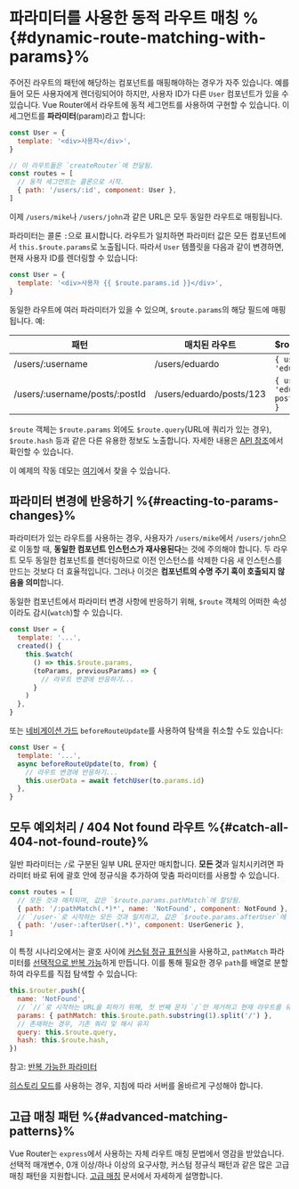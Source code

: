 # 파라미터를 사용한 동적 라우트 매칭 %{#dynamic-route-matching-with-params}%

<VueSchoolLink
href="https://vueschool.io/lessons/dynamic-routes"
title="Learn about dynamic route matching with params"
/>

주어진 라우트의 패턴에 해당하는 컴포넌트를 매핑해야하는 경우가 자주 있습니다. 예를 들어 모든 사용자에게 렌더링되어야 하지만, 사용자 ID가 다른 `User` 컴포넌트가 있을 수 있습니다. Vue Router에서 라우트에 동적 세그먼트를 사용하여 구현할 수 있습니다. 이 세그먼트를 **파라미터**(param)라고 합니다:

```js
const User = {
  template: '<div>사용자</div>',
}

// 이 라우트들은 `createRouter`에 전달됨.
const routes = [
  // 동적 세그먼트는 콜론으로 시작.
  { path: '/users/:id', component: User },
]
```

이제 `/users/mike`나 `/users/john`과 같은 URL은 모두 동일한 라우트로 매핑됩니다.

파라미터는 콜론 `:`으로 표시합니다. 라우트가 일치하면 파라미터 값은 모든 컴포넌트에서 `this.$route.params`로 노출됩니다. 따라서 `User` 템플릿을 다음과 같이 변경하면, 현재 사용자 ID를 렌더링할 수 있습니다:

```js
const User = {
  template: '<div>사용자 {{ $route.params.id }}</div>',
}
```

동일한 라우트에 여러 파라미터가 있을 수 있으며, `$route.params`의 해당 필드에 매핑됩니다. 예:

| 패턴                            | 매치된 라우트               | \$route.params                           |
|--------------------------------|--------------------------| ---------------------------------------- |
| /users/:username               | /users/eduardo           | `{ username: 'eduardo' }`                |
| /users/:username/posts/:postId | /users/eduardo/posts/123 | `{ username: 'eduardo', postId: '123' }` |

`$route` 객체는 `$route.params` 외에도 `$route.query`(URL에 쿼리가 있는 경우), `$route.hash` 등과 같은 다른 유용한 정보도 노출합니다. 자세한 내용은 [API 참조](/api/interfaces/RouteLocationNormalized.html)에서 확인할 수 있습니다.

이 예제의 작동 데모는 [여기](https://codesandbox.io/s/route-params-vue-router-examples-mlb14?from-embed&initialpath=%2Fusers%2Feduardo%2Fposts%2F1)에서 찾을 수 있습니다.

<!-- <iframe
  src="https://codesandbox.io/embed//route-params-vue-router-examples-mlb14?fontsize=14&theme=light&view=preview&initialpath=%2Fusers%2Feduardo%2Fposts%2F1"
  style="width:100%; height:500px; border:0; border-radius: 4px; overflow:hidden;"
  title="Route Params example"
  allow="accelerometer; ambient-light-sensor; camera; encrypted-media; geolocation; gyroscope; hid; microphone; midi; payment; usb; vr; xr-spatial-tracking"
  sandbox="allow-forms allow-modals allow-popups allow-presentation allow-same-origin allow-scripts"
></iframe> -->

## 파라미터 변경에 반응하기 %{#reacting-to-params-changes}%

<VueSchoolLink
href="https://vueschool.io/lessons/reacting-to-param-changes"
title="Learn how to react to param changes"
/>

파라미터가 있는 라우트를 사용하는 경우, 사용자가 `/users/mike`에서 `/users/john`으로 이동할 때, **동일한 컴포넌트 인스턴스가 재사용된다**는 것에 주의해야 합니다. 두 라우트 모두 동일한 컴포넌트를 렌더링하므로 이전 인스턴스를 삭제한 다음 새 인스턴스를 만드는 것보다 더 효율적입니다. 그러나 이것은 **컴포넌트의 수명 주기 훅이 호출되지 않음을 의미**합니다.

동일한 컴포넌트에서 파라미터 변경 사항에 반응하기 위해, `$route` 객체의 어떠한 속성이라도 감시(`watch`)할 수 있습니다.

```js
const User = {
  template: '...',
  created() {
    this.$watch(
      () => this.$route.params,
      (toParams, previousParams) => {
        // 라우트 변경에 반응하기...
      }
    )
  },
}
```

또는 [네비게이션 가드](../advanced/navigation-guards.md) `beforeRouteUpdate`를 사용하여 탐색을 취소할 수도 있습니다:

```js
const User = {
  template: '...',
  async beforeRouteUpdate(to, from) {
    // 라우트 변경에 반응하기...
    this.userData = await fetchUser(to.params.id)
  },
}
```

## 모두 예외처리 / 404 Not found 라우트 %{#catch-all-404-not-found-route}%

<VueSchoolLink
href="https://vueschool.io/lessons/404-not-found-page"
title="Learn how to make a catch all/404 not found route"
/>

일반 파라미터는 `/`로 구분된 일부 URL 문자만 매치합니다. **모든 것**과 일치시키려면 파라미터 바로 뒤에 괄호 안에 정규식을 추가하여 맞춤 파라미터를 사용할 수 있습니다.

```js
const routes = [
  // 모든 것과 매치되며, 값은 `$route.params.pathMatch`에 할당됨.
  { path: '/:pathMatch(.*)*', name: 'NotFound', component: NotFound },
  // `/user-`로 시작하는 모든 것과 일치하고, 값은 `$route.params.afterUser`에 할당됨.
  { path: '/user-:afterUser(.*)', component: UserGeneric },
]
```

이 특정 시나리오에서는 괄호 사이에 [커스텀 정규 표현식](route-matching-syntax.md#custom-regexp-in-params)을 사용하고, `pathMatch` 파라미터를 [선택적으로 반복 가능](route-matching-syntax.md#optional-parameters)하게 만듭니다. 이를 통해 필요한 경우 `path`를 배열로 분할하여 라우트를 직접 탐색할 수 있습니다:

```js
this.$router.push({
  name: 'NotFound',
  // `//`로 시작하는 URL을 피하기 위해, 첫 번째 문자 `/`만 제거하고 현재 라우트를 유지
  params: { pathMatch: this.$route.path.substring(1).split('/') },
  // 존재하는 경우, 기존 쿼리 및 해시 유지
  query: this.$route.query,
  hash: this.$route.hash,
})
```

참고: [반복 가능한 파라미터](route-matching-syntax.md#Repeatable-params)

[히스토리 모드](history-mode.md)를 사용하는 경우, 지침에 따라 서버를 올바르게 구성해야 합니다.

## 고급 매칭 패턴 %{#advanced-matching-patterns}%

Vue Router는 `express`에서 사용하는 자체 라우트 매칭 문법에서 영감을 받았습니다. 선택적 매개변수, 0개 이상/하나 이상의 요구사항, 커스텀 정규식 패턴과 같은 많은 고급 매칭 패턴을 지원합니다. [고급 매칭](route-matching-syntax.md) 문서에서 자세하게 설명합니다.
